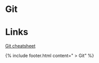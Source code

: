# Git

# Links
[Git cheatsheet](http://ndpsoftware.com/git-cheatsheet.html#loc=workspace;)

{% include footer.html content=" > Git" %}